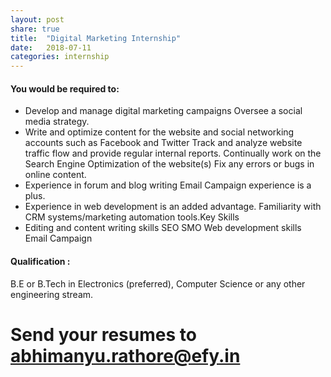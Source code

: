 ```yaml
---
layout: post
share: true
title:  "Digital Marketing Internship"
date:   2018-07-11
categories: internship
---
```

#### You would be required to:  
- Develop and manage digital marketing campaigns Oversee a social media strategy.
- Write and optimize content for the website and social networking accounts such as Facebook and Twitter Track and analyze website traffic flow and provide regular internal reports.
Continually work on the Search Engine Optimization of the website(s) Fix any errors or bugs in online content.
- Experience in forum and blog writing Email Campaign experience is a plus.
- Experience in web development is an added advantage. Familiarity with CRM systems/marketing automation tools.Key Skills
- Editing and content writing skills SEO SMO Web development skills Email Campaign

#### Qualification :
B.E or B.Tech in Electronics (preferred), Computer Science or any other engineering stream.

# Send your resumes to abhimanyu.rathore@efy.in